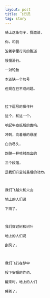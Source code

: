 ```yaml
---
layout: post
title: 飞行员
tag: story
---
```



    骑上这条句子，我邀请，
    
    你，和我
    
    沿着字里行间的跑道
    
    慢慢滑行。
    
    一对轮胎
    
    本还缺一个句号
    
    但现在已不成问题。
    
    
    
    拉下逗号的操作杆
    
    这个，和这一个，
    
    响起牛皮纸般的轰鸣。
    
    冲刺，向着纸的悬崖
    
    白的尽头，
    
    炮弹一样喷射而出的
    
    三个段落，
    
    是我们升空前最后的动力。
    
    
    
    我们飞越火和火山
    
    地上的人们说
    
    下雨了。
    
    
    
    我们穿过树和树叶
    
    地上的人们说
    
    刮风了。
    
    
    
    我们飞行在梦中
    
    投下安眠的炸药，
    
    醒来时，地上的人们
    
    睡着了。
